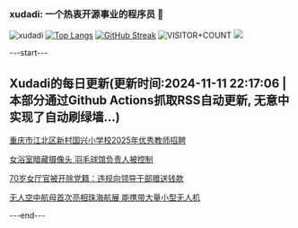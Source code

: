 ### xudadi: 一个热衷开源事业的程序员 👋

![xudadi](https://github-readme-stats-git-masterorgs-github-readme-stats-team.vercel.app/api?username=xudadi)
[![Top Langs](https://github-readme-stats.vercel.app/api/top-langs/?username=xudadi)](https://github.com/anuraghazra/github-readme-stats)
[![GitHub Streak](https://streak-stats.demolab.com?user=xudadi&locale=zh_Hans)](https://git.io/streak-stats)
![VISITOR+COUNT](https://komarev.com/ghpvc/?username=xudadi&label=VISITOR+COUNT)
![](https://raw.githubusercontent.com/xudadi/xudadi/main/assets/github-contribution-grid-snake.svg)


---start---

## Xudadi的每日更新(更新时间:2024-11-11 22:17:06 | 本部分通过Github Actions抓取RSS自动更新, 无意中实现了自动刷绿墙...)

[重庆市江北区新村国兴小学校2025年优秀教师招聘](https://www.gongkaoleida.com/article/2189397)

[女浴室暗藏摄像头 羽毛球馆负责人被控制](https://m.163.com/news/article/JGNRGO6E05129QAF.html)

[70岁女厅官被开除党籍：违规向领导干部赠送钱款](https://m.163.com/news/article/JGNN93KG0514R9P4.html)

[无人空中航母首次亮相珠海航展 能携带大量小型无人机](https://m.163.com/news/article/JGNS8F3A0001899O.html)

---end---
